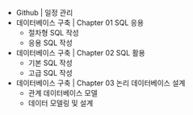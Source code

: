  - Github | 일정 관리
 - 데이터베이스 구축 | Chapter 01 SQL 응용
    - 절차형 SQL 작성
    - 응용 SQL 작성
  - 데이터베이스 구축 | Chapter 02 SQL 활용
    - 기본 SQL 작성
    - 고급 SQL 작성
  - 데이터베이스 구축 | Chapter 03 논리 데이터베이스 설계
    - 관계 데이터베이스 모델
    - 데이터 모델링 및 설계
